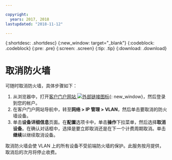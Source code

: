 ```yaml
---

copyright:
  years: 2017, 2018
lastupdated: "2018-11-12"

---
```


{:shortdesc: .shortdesc}
{:new_window: target="_blank"}
{:codeblock: .codeblock}
{:pre: .pre}
{:screen: .screen}
{:tip: .tip}
{:download: .download}

# 取消防火墙

可随时取消防火墙，具体步骤如下：

1. 从浏览器中，打开[客户门户网站 ![外部链接图标](../../icons/launch-glyph.svg "外部链接图标")](https://control.softlayer.com/){: new_window}，然后登录到您的帐户。
2. 在客户门户网站导航中，转至**网络 > IP 管理 > VLAN**，然后单击要取消的防火墙设备。
3. 单击**设备详细信息**页面。在**配置**选项卡中，单击**操作**下拉菜单，然后选择**取消设备**。在确认对话框中，选择是要立即取消还是在下一个计费周期取消。单击**继续**以继续取消设备。

取消防火墙会使 VLAN 上的所有设备不受前端防火墙的保护。此服务按月提供，取消后的次月将停止收费。
